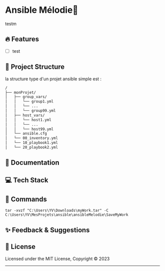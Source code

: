 # Ansible Mélodie📄
testm

## 🔥 Features

- [ ] test 

## 🚀 Project Structure

la structure type d'un projet ansible simple est :

```bash
/
├── monProjet/
│   ├── group_vars/
│   │   └── group1.yml
│   │   └── ...
│   │   └── group99.yml
│   ├── host_vars/
│   │   └── host1.yml
│   │   └── ...
│   │   └── host99.yml
│   └── ansible.cfg
│   └── 00_inventory.yml 
│   └── 10_playbook1.yml
│   └── 20_playbook2.yml
```



## 📖 Documentation


## 💻 Tech Stack

## 🧞 Commands

`tar -xvzf "C:\Users\YV\Downloads\myWork.tar" -C C:\Users\YV\MesProjets\ansible\ansibleMelodie\SaveMyWork`
## ✨ Feedback & Suggestions


## 📜 License

Licensed under the MIT License, Copyright © 2023

---

